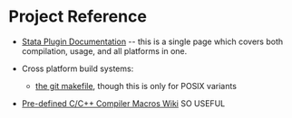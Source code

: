 Project Reference
=================

* [Stata Plugin Documentation](http://www.stata.com/plugins/) -- this is a single page which covers both compilation, usage, and all platforms in one.

* Cross platform build systems:
  * [the git makefile](http://git.kernel.org/cgit/git/git.git/tree/Makefile), though this is only for POSIX variants




* [Pre-defined C/C++ Compiler Macros Wiki](http://sourceforge.net/p/predef/wiki/Home/)
  SO USEFUL
